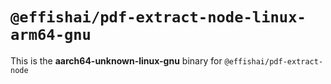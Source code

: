 # `@effishai/pdf-extract-node-linux-arm64-gnu`

This is the **aarch64-unknown-linux-gnu** binary for `@effishai/pdf-extract-node`
